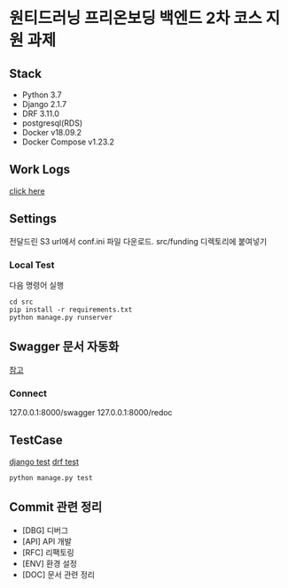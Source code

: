 # 원티드러닝 프리온보딩 백엔드 2차 코스 지원 과제

## Stack
* Python 3.7
* Django 2.1.7
* DRF 3.11.0
* postgresql(RDS)
* Docker v18.09.2
* Docker Compose v1.23.2

## Work Logs
[click here](doc/work.md)

## Settings
전달드린 S3 url에서 conf.ini 파일 다운로드. src/funding 디렉토리에 붙여넣기

### Local Test
다음 명령어 실행
```
cd src
pip install -r requirements.txt
python manage.py runserver
```

## Swagger 문서 자동화
[참고](https://github.com/axnsan12/drf-yasg)

### Connect
127.0.0.1:8000/swagger
127.0.0.1:8000/redoc

## TestCase
[django test](https://docs.djangoproject.com/en/4.0/topics/testing/overview/)
[drf test](https://www.django-rest-framework.org/api-guide/testing/)

```python manage.py test```

## Commit 관련 정리
* [DBG] 디버그
* [API] API 개발
* [RFC] 리팩토링
* [ENV] 환경 설정
* [DOC] 문서 관련 정리
